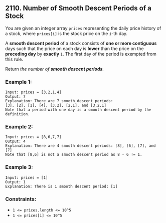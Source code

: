 ## 2110. Number of Smooth Descent Periods of a Stock

You are given an integer array ```prices``` representing the daily price history of a stock, where ```prices[i]``` is the stock price on the ```i```-th day.

A **smooth descent period** of a stock consists of **one or more contiguous** days such that the price on each day is **lower** than the price on the **preceding day** by **exactly** ```1```. The first day of the period is exempted from this rule.

Return *the number of **smooth descent periods**.*

### Example 1:
```
Input: prices = [3,2,1,4]
Output: 7
Explanation: There are 7 smooth descent periods:
[3], [2], [1], [4], [3,2], [2,1], and [3,2,1]
Note that a period with one day is a smooth descent period by the definition.
```
### Example 2:
```
Input: prices = [8,6,7,7]
Output: 4
Explanation: There are 4 smooth descent periods: [8], [6], [7], and [7]
Note that [8,6] is not a smooth descent period as 8 - 6 != 1.
```
### Example 3:
```
Input: prices = [1]
Output: 1
Explanation: There is 1 smooth descent period: [1]
```

### Constraints:

* ```1 <= prices.length <= 10^5```
* ```1 <= prices[i] <= 10^5```